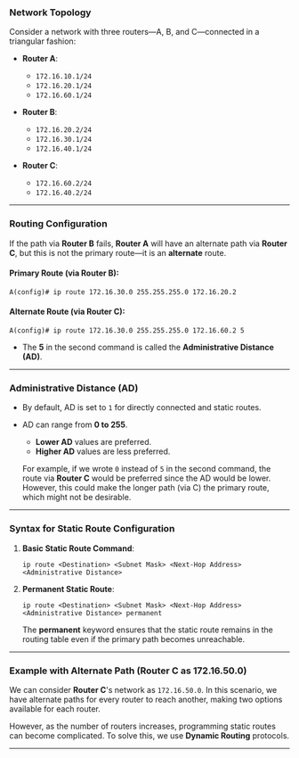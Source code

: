 ### **Network Topology**

Consider a network with three routers—A, B, and C—connected in a triangular fashion:

- **Router A**:
    
    - `172.16.10.1/24`
    - `172.16.20.1/24`
    - `172.16.60.1/24`
- **Router B**:
    
    - `172.16.20.2/24`
    - `172.16.30.1/24`
    - `172.16.40.1/24`
- **Router C**:
    
    - `172.16.60.2/24`
    - `172.16.40.2/24`

---

### **Routing Configuration**

If the path via **Router B** fails, **Router A** will have an alternate path via **Router C**, but this is not the primary route—it is an **alternate** route.

#### **Primary Route** (via Router B):

```
A(config)# ip route 172.16.30.0 255.255.255.0 172.16.20.2  
```

#### **Alternate Route** (via Router C):

```
A(config)# ip route 172.16.30.0 255.255.255.0 172.16.60.2 5  
```

- The **5** in the second command is called the **Administrative Distance (AD)**.

---

### **Administrative Distance (AD)**

- By default, AD is set to `1` for directly connected and static routes.
- AD can range from **0 to 255**.
    
    - **Lower AD** values are preferred.
    - **Higher AD** values are less preferred.
    
    For example, if we wrote `0` instead of `5` in the second command, the route via **Router C** would be preferred since the AD would be lower. However, this could make the longer path (via C) the primary route, which might not be desirable.

---

### **Syntax for Static Route Configuration**

1. **Basic Static Route Command**:
    
    ```
    ip route <Destination> <Subnet Mask> <Next-Hop Address> <Administrative Distance>
    ```
    
2. **Permanent Static Route**:
    
    ```
    ip route <Destination> <Subnet Mask> <Next-Hop Address> <Administrative Distance> permanent
    ```
    
    The **permanent** keyword ensures that the static route remains in the routing table even if the primary path becomes unreachable.
    

---

### **Example with Alternate Path (Router C as 172.16.50.0)**

We can consider **Router C**'s network as `172.16.50.0`. In this scenario, we have alternate paths for every router to reach another, making two options available for each router.

However, as the number of routers increases, programming static routes can become complicated. To solve this, we use **Dynamic Routing** protocols.

---